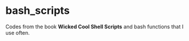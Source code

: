 # bash_scripts
Codes from the book <strong>Wicked Cool Shell Scripts</strong> and bash functions that I use often. 
